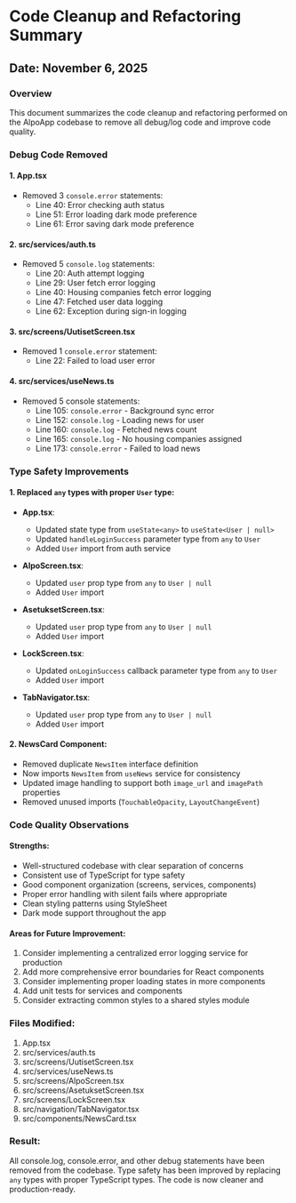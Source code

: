 # Code Cleanup and Refactoring Summary

## Date: November 6, 2025

### Overview
This document summarizes the code cleanup and refactoring performed on the AlpoApp codebase to remove all debug/log code and improve code quality.

### Debug Code Removed

#### 1. App.tsx
- Removed 3 `console.error` statements:
  - Line 40: Error checking auth status
  - Line 51: Error loading dark mode preference  
  - Line 61: Error saving dark mode preference

#### 2. src/services/auth.ts
- Removed 5 `console.log` statements:
  - Line 20: Auth attempt logging
  - Line 29: User fetch error logging
  - Line 40: Housing companies fetch error logging
  - Line 47: Fetched user data logging
  - Line 62: Exception during sign-in logging

#### 3. src/screens/UutisetScreen.tsx
- Removed 1 `console.error` statement:
  - Line 22: Failed to load user error

#### 4. src/services/useNews.ts
- Removed 5 console statements:
  - Line 105: `console.error` - Background sync error
  - Line 152: `console.log` - Loading news for user
  - Line 160: `console.log` - Fetched news count
  - Line 165: `console.log` - No housing companies assigned
  - Line 173: `console.error` - Failed to load news

### Type Safety Improvements

#### 1. Replaced `any` types with proper `User` type:
- **App.tsx**: 
  - Updated state type from `useState<any>` to `useState<User | null>`
  - Updated `handleLoginSuccess` parameter type from `any` to `User`
  - Added `User` import from auth service

- **AlpoScreen.tsx**: 
  - Updated `user` prop type from `any` to `User | null`
  - Added `User` import

- **AsetuksetScreen.tsx**: 
  - Updated `user` prop type from `any` to `User | null`
  - Added `User` import

- **LockScreen.tsx**: 
  - Updated `onLoginSuccess` callback parameter type from `any` to `User`
  - Added `User` import

- **TabNavigator.tsx**: 
  - Updated `user` prop type from `any` to `User | null`
  - Added `User` import

#### 2. NewsCard Component:
- Removed duplicate `NewsItem` interface definition
- Now imports `NewsItem` from `useNews` service for consistency
- Updated image handling to support both `image_url` and `imagePath` properties
- Removed unused imports (`TouchableOpacity`, `LayoutChangeEvent`)

### Code Quality Observations

#### Strengths:
- Well-structured codebase with clear separation of concerns
- Consistent use of TypeScript for type safety
- Good component organization (screens, services, components)
- Proper error handling with silent fails where appropriate
- Clean styling patterns using StyleSheet
- Dark mode support throughout the app

#### Areas for Future Improvement:
1. Consider implementing a centralized error logging service for production
2. Add more comprehensive error boundaries for React components
3. Consider implementing proper loading states in more components
4. Add unit tests for services and components
5. Consider extracting common styles to a shared styles module

### Files Modified:
1. App.tsx
2. src/services/auth.ts
3. src/screens/UutisetScreen.tsx
4. src/services/useNews.ts
5. src/screens/AlpoScreen.tsx
6. src/screens/AsetuksetScreen.tsx
7. src/screens/LockScreen.tsx
8. src/navigation/TabNavigator.tsx
9. src/components/NewsCard.tsx

### Result:
All console.log, console.error, and other debug statements have been removed from the codebase. Type safety has been improved by replacing `any` types with proper TypeScript types. The code is now cleaner and production-ready.